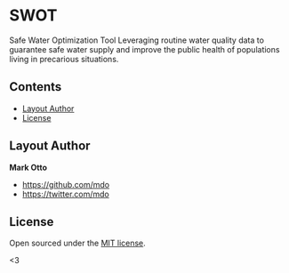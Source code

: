 # SWOT
Safe Water Optimization Tool
Leveraging routine water quality data to guarantee safe water supply and improve the public health of populations living in precarious situations.

## Contents

 - [Layout Author](#author)
- [License](#license)





## Layout Author
**Mark Otto**
- <https://github.com/mdo>
- <https://twitter.com/mdo>


## License

Open sourced under the [MIT license](LICENSE.md).

<3
